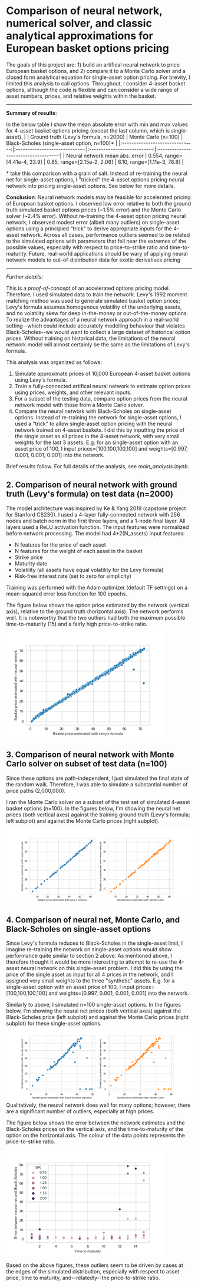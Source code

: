 # Comparison of neural network, numerical solver, and classic analytical approximations for European basket options pricing 

The goals of this project are: 1) build an artifical neural network to price European basket options, and 2) compare it to a Monte Carlo solver and a closed form analytical equation for single-asset option pricing. For brevity, I limited this analysis to call options. Throughout, I consider 4-asset basket options, although the code is flexible and can consider a wide range of asset numbers, prices, and relative weights within the basket.

---

**Summary of results**:

In the below table I show the mean absolute error with min and max values for 4-asset basket options pricing (except the last column, which is single-asset). 
|                                 | Ground truth (Levy's formula, n=2000) |         Monte Carlo (n=100)         | Black-Scholes (single-asset option, n=100)* |
|:-------------------------------:|:-----------------------------:|:---------------------------:|:------------------------------------:|
| Neural network  mean abs. error |  0.554, range=[4.41e-4, 33.9] | 0.85, range=[2.15e-2, 2.06] |      6.10, range=[1.11e-3, 78.8]     |

\* take this comparison with a grain of salt. Instead of re-training the neural net for single-asset options, I "tricked" the 4-asset options pricing neural network into pricing single-asset options. See below for more details.

**Conclusion**: Neural network models may be feasible for accelerated pricing of European basket options. I observed low error relative to both the ground truth simulated basket options prices (~1.5% error) and the Monte Carlo solver (~2.4% error). Without re-training the 4-asset option pricing neural network, I observed modest error (albeit many outliers) on single-asset options using a principled "trick" to derive appropriate inputs for the 4-asset network. Across all cases, performance outliers seemed to be related to the simulated options with parameters that fell near the extremes of the possible values, especially with respect to price-to-strike ratio and time-to-maturity. Future, real-world applications should be wary of applying neural network models to out-of-distribution data for exotic derivatives pricing

---
 
*Further details:*

This is a *proof-of-concept* of an accelerated options pricing model. Therefore, I used simulated data to train the network. Levy's 1992 moment matching method was used to generate simulated basket option prices; Levy's formula assumes homogenous volatility of the underlying assets, and no volatility skew for deep in-the-money or out-of-the-money options. To realize the advantages of a neural network approach in a real-world setting--which could include accurately modelling behaviour that violates Black-Scholes--we would want to collect a large dataset of historical option prices. Without training on historical data, the limitations of the neural network model will almost certainly be the same as the limitations of Levy's formula.

This analysis was organized as follows:
1. Simulate approximate prices of 10,000 European 4-asset basket options using Levy's formula.
1. Train a fully-connected artifical neural network to estimate option prices using prices, weights, and other relevant inputs.
1. For a subset of the testing data, compare option prices from the neural network model with those from a Monte Carlo solver.
1. Compare the neural network with Black-Scholes on single-asset options. Instead of re-training the network for single-asset options, I used a "trick" to allow single-asset option pricing with the neural network trained on 4-asset baskets. I did this by inputting the price of the single asset as all prices in the 4-asset network, with very small weights for the last 3 assets. E.g. for an single-asset option with an asset price of 100, I input prices=[100,100,100,100] and weights=[0.997, 0.001, 0.001, 0.001] into the network.

Brief results follow. For full details of the analysis, see *main_analysis.ipynb*.

## 2. Comparison of neural network with ground truth (Levy's formula) on test data (n=2000) 

The model architecture was inspired by Ke & Yang 2019 (capstone project for Stanford CS230). I used a 4-layer fully-connected network with 256 nodes and batch norm in the first three layers, and a 1-node final layer. All layers used a ReLU activation function. The input features were normalized before network processing. The model had 4+2(N_assets) input features:
* N features for the price of each asset
* N features for the weight of each asset in the basket
* Strike price
* Maturity date
* Volatility (all assets have equal volatility for the Levy formula)
* Risk-free interest rate (set to zero for simplicity)

Training was performed with the Adam optimizer (default TF settings) on a mean-squared error loss function for 100 epochs. 

The figure below shows the option price estimated by the network (vertical axis), relative to the ground truth (horizontal axis). The network performs well. It is noteworthy that the two outliers had both the maximum possible time-to-maturity (15) and a fairly high price-to-strike ratio.

![alt text](figures/nn-levy_test-data.png)

## 3. Comparison of neural network with Monte Carlo solver on subset of test data (n=100)

Since these options are path-independent, I just simulated the final state of the random walk. Therefore, I was able to simulate a substantial number of price paths (2,000,000). 

I ran the Monte Carlo solver on a subset of the test set of simulated 4-asset basket options (n=100). In the figures below, I'm showing the neural net prices (both vertical axes) against the training ground truth (Levy's formula; left subplot) and against the Monte Carlo prices (right subplot).

![alt text](figures/nn-mc_prices.png)

## 4. Comparison of neural net, Monte Carlo, and Black-Scholes on single-asset options

Since Levy's formula reduces to Black-Scholes in the single-asset limit, I imagine re-training the network on single-asset options would show performance quite similar to section 2 above. As mentioned above, I therefore thought it would be more interesting to attempt to re-use the 4-asset neural network on this single-asset problem. I did this by using the price of the single asset as input for all 4 prices in the network, and I assigned very small weights to the three "synthetic" assets. E.g. for a single-asset option with an asset price of 100, I input prices=[100,100,100,100] and weights=[0.997, 0.001, 0.001, 0.001] into the network.

Similarly to above, I simulated n=100 single-asset options. In the figures below, I'm showing the neural net prices (both vertical axes) against the Black-Scholes price (left subplot) and against the Monte Carlo prices (right subplot) for these single-asset options. 
![alt text](figures/nn-mc-bs_prices.png)
Qualitatively, the neural network does well for many options; however, there are a significant number of outliers, especially at high prices.

The figure below shows the error between the network estimates and the Black-Scholes prices on the vertical axis, and the time-to-maturity of the option on the horizontal axis. The colour of the data points represents the price-to-strike ratio.

![alt text](figures/bs-ann-error_maturity.png)

Based on the above figures, these outliers seem to be driven by cases at the edges of the simulated distribution, especially with respect to asset price, time to maturity, and--relatedly--the price-to-strike ratio.







